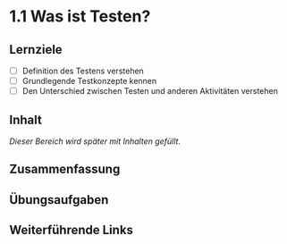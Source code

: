 # 1.1 Was ist Testen?

## Lernziele

- [ ] Definition des Testens verstehen
- [ ] Grundlegende Testkonzepte kennen
- [ ] Den Unterschied zwischen Testen und anderen Aktivitäten verstehen

## Inhalt

_Dieser Bereich wird später mit Inhalten gefüllt._

## Zusammenfassung

## Übungsaufgaben

## Weiterführende Links
